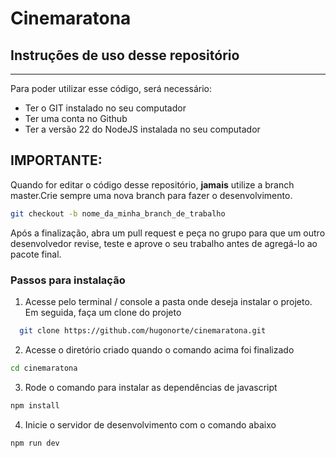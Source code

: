 # Cinemaratona
## Instruções de uso desse repositório
---
Para poder utilizar esse código, será necessário:
- Ter o GIT instalado no seu computador
- Ter uma conta no Github
- Ter a versão 22 do NodeJS instalada no seu computador

## IMPORTANTE:
Quando for editar o código desse repositório, **jamais** utilize a branch master.Crie sempre uma nova branch para fazer o desenvolvimento.
```bash
git checkout -b nome_da_minha_branch_de_trabalho
```
Após a finalização, abra um pull request e peça no grupo para que um outro desenvolvedor revise, teste e aprove o seu trabalho antes de agregá-lo ao pacote final.

### Passos para instalação
1. Acesse pelo terminal / console a pasta onde deseja instalar o projeto. Em seguida, faça um clone do projeto
```bash
  git clone https://github.com/hugonorte/cinemaratona.git
```
2. Acesse o diretório criado quando o comando acima foi finalizado
```bash
cd cinemaratona
```
3. Rode o comando para instalar as dependências de javascript
```bash 
npm install
```
4. Inicie o servidor de desenvolvimento com o comando abaixo
```bash
npm run dev
```



